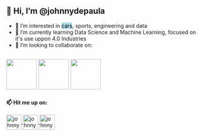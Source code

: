 ## 👋 Hi, I’m @johnnydepaula <img src="https://img.icons8.com/color/48/000000/instagram-verification-badge.png" height="15" width="15"/>
- 👀 I’m interested in <mark style="background-color: lightblue">cars</mark>, sports, engineering and data
- 🌱 I’m currently learning Data Science and Machine Learning, focused on it's use uppon 4.0 Industries
- 💞️ I’m looking to collaborate on:
## <img src="https://img.icons8.com/color/96/000000/python--v1.png" height="80" width="80" /> <img src="https://img.icons8.com/color/96/000000/postgreesql.png" height="80" width="80" /> <img src="https://img.icons8.com/dusk/128/000000/anaconda.png" height="80" width="80" />

#### 📫 Hit me up on:
<p align="left">
  <a href="https://twitter.com/joohnnydias" target="_blank"><img align="center" src="https://img.icons8.com/color/96/000000/twitter-squared.png" alt="johnnydepaula" height="40" width="40" />
  </a>
  <a href="https://www.linkedin.com/in/johnny-de-paula/" target="_blank"><img align="center" src="https://img.icons8.com/color/96/000000/linkedin.png" alt="johnnydepaula" height="40" width="40" />
  </a>
  <a href="http://www.instagram.com/joohnnydias/" target="_blank"><img align="center" src="https://img.icons8.com/fluency/96/000000/instagram-new.png" alt="johnnydepaula" height="40" width="40" />
  </a>

<!---
johnnydepaula/johnnydepaula is a ✨ special ✨ repository because its `README.md` (this file) appears on your GitHub profile.
You can click the Preview link to take a look at your changes.
--->
